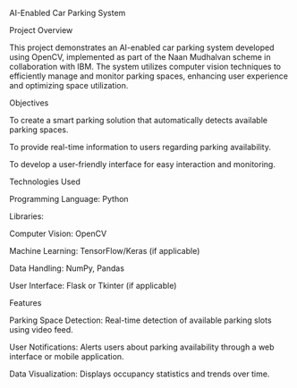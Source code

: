 AI-Enabled Car Parking System


Project Overview


This project demonstrates an AI-enabled car parking system developed using OpenCV, implemented as part of the Naan Mudhalvan scheme in collaboration with IBM. The system utilizes computer vision techniques to efficiently manage and monitor parking spaces, enhancing user experience and optimizing space utilization.

Objectives


To create a smart parking solution that automatically detects available parking spaces.


To provide real-time information to users regarding parking availability.


To develop a user-friendly interface for easy interaction and monitoring.


Technologies Used


Programming Language: Python


Libraries:


Computer Vision: OpenCV


Machine Learning: TensorFlow/Keras (if applicable)


Data Handling: NumPy, Pandas


User Interface: Flask or Tkinter (if applicable)


Features


Parking Space Detection: Real-time detection of available parking slots using video feed.


User Notifications: Alerts users about parking availability through a web interface or mobile application.


Data Visualization: Displays occupancy statistics and trends over time.
